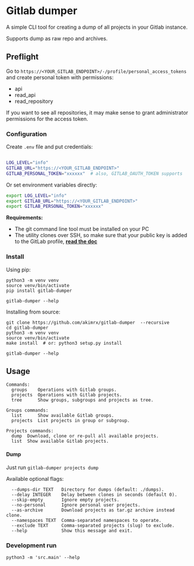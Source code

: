 # Gitlab dumper

A simple CLI tool for creating a dump of all projects in your Gitlab instance.
  
Supports dump as raw repo and archives.

## Preflight

Go to `https://<YOUR_GITLAB_ENDPOINT>/-/profile/personal_access_tokens` and create personal token with permissions:
- api
- read_api
- read_repository

If you want to see all repositories, it may make sense to grant administrator permissions for the access token.

### Configuration

Create `.env` file and put credentials:
```bash

LOG_LEVEL="info"
GITLAB_URL="https://<YOUR_GITLAB_ENDPOINT>"
GITLAB_PERSONAL_TOKEN="xxxxxx"  # also, GITLAB_OAUTH_TOKEN supports
```

Or set environment variables directly:
```bash
export LOG_LEVEL="info"
export GITLAB_URL="https://<YOUR_GITLAB_ENDPOINT>"
export GITLAB_PERSONAL_TOKEN="xxxxxx"
```

**Requirements:**
- The git command line tool must be installed on your PC
- The utility clones over SSH, so make sure that your public key is added to the GitLab profile, **[read the doc](https://docs.gitlab.com/ee/user/ssh.html)**


### Install

Using pip:
```shell
python3 -m venv venv
source venv/bin/activate
pip install gitlab-dumper

gitlab-dumper --help
```


Installing from source:
```shell
git clone https://github.com/akimrx/gitlab-dumper  --recursive
cd gitlab-dumper
python3 -m venv venv
source venv/bin/activate
make install  # or: python3 setup.py install

gitlab-dumper --help
```


## Usage

```
Commands:
  groups    Operations with Gitlab groups.
  projects  Operations with Gitlab projects.
  tree      Show groups, subgroups and projects as tree.

Groups commands:
  list      Show available Gitlab groups.
  projects  List projects in group or subgroup.

Projects commands:
  dump  Download, clone or re-pull all available projects.
  list  Show available Gitlab projects.
```

#### Dump

Just run `gitlab-dumper projects dump`

Available optional flags: 
```
  --dumps-dir TEXT   Directory for dumps (default: ./dumps).
  --delay INTEGER    Delay between clones in seconds (default 0).
  --skip-empty       Ignore empty projects.
  --no-personal      Ignore personal user projects.
  --as-archive       Download projects as tar.gz archive instead clone.
  --namespaces TEXT  Comma-separated namespaces to operate.
  --exclude TEXT     Comma-separated projects (slug) to exclude.
  --help             Show this message and exit.
```

### Development run

```shell
python3 -m 'src.main' --help
```
